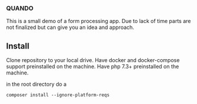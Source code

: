 ### QUANDO 

This is a small demo of a form processing app.
Due to lack of time parts are not finalized but can give you an idea and approach.

## Install
Clone repository to your local drive. Have docker and docker-compose support preinstalled on the machine.
Have php 7.3+ preinstalled on the machine.

in the root directory do a 

```composer install --ignore-platform-reqs``` 

